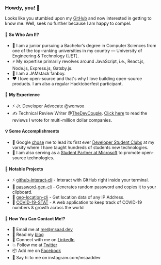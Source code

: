 ### Howdy, you! 👋

<!--
**msaaddev/msaaddev** is a ✨ _special_ ✨ repository because its `README.md` (this file) appears on your GitHub profile.

Here are some ideas to get you started:

- 🔭 I’m currently working on ...
- 🌱 I’m currently learning ...
- 👯 I’m looking to collaborate on ...
- 🤔 I’m looking for help with ...
- 💬 Ask me about ...
- 📫 How to reach me: ...
- 😄 Pronouns: ...
- ⚡ Fun fact: ...
-->

Looks like you stumbled upon my [GitHub](https://github.com/msaaddev) and now interested in getting to know me. Well, seek no further because I am happy to compel.

#### 🤔 So Who Am I!?

- 🏫 I am a junior pursuing a Bachelor’s degree in Computer Sciences from one of the top-ranking universities in my country — University of Engineering & Technology (UET).
- ⚡️ My expertise primarily revolves around JavaScript, i.e., React.js, Node.js, Express.js, Gatsby.js.
- 🚀 I am a JAMstack fanboy.
- ♥️ I love open-source and that's why I love building open-source products. I am also a regular Hacktoberfest participant.

#### 🚀 My Experience

- ⚡️ Jr. Developer Advocate @[worwox](http://worwox.com/)
- ✍️ Technical Review Writer @[TheDevCouple](https://thedevcouple.com/). [Click here](https://thedevcouple.com/author/muhammadsaad/) to read the reviews I wrote for multi-million dollar companies.

#### 💡 Some Accomplishments

- 🎯 Google [chose](https://drive.google.com/file/d/1oFZ4fY837o_gTmrX2TyBuceQSllSlhUq/view) me to lead its first ever [Developer Student Clubs](https://developers.google.com/community/dsc) at my varsity where I have taught hundreds of students new technologies.
- 🙌 I am also serving as a [Student Partner at Microsoft](https://studentpartners.microsoft.com/en-us/Account/DisplayMSPCertificate?url=338ed5062c5449b2bf23bc2edfae5e35) to promote open-source technologies.

#### 🚀 Notable Projects

- ⚡️ [github-interact-cli](https://github.com/msaaddev/github-interact-cli) - Interact with GItHub right inside your terminal.
- 🔑 [password-gen-cli](https://github.com/msaaddev/password-gen-cli) - Generates random password and copies it to your clipboard.
- 📌 [geo-location-cli](https://github.com/msaaddev/geo-location-cli) - Get location data of any IP Address.
- 🦠 [COVID-19-STAT](https://github.com/msaaddev/COVID-19-STAT) - A web application to keep track of COVID-19 numbers & growth across the world

#### 🤙 How You Can Contact Me!?

- 📩 Email me at [me@msaad.dev](mailto:me@msaad.dev)
- 📖 Read my [blog](http://msaad.dev/)
- 👥 Connect with me on [LinkedIn](https://www.linkedin.com/in/msaaddev/)
- 💥 Follow me at [Twitter](https://twitter.com/MSaaddev)
- 📦 Add me on [Facebook](https://www.facebook.com/msaaddev/)
- 👋 Say hi to me on instagram.com/msaaddev
